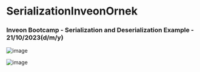 # SerializationInveonOrnek

### Inveon Bootcamp - Serialization and Deserialization Example - 21/10/2023(d/m/y)

![image](https://github.com/durmazoguzhan/SerializationExample/assets/81313884/f6b42983-a9c9-4552-81ef-2f43a98b7329)

![image](https://github.com/durmazoguzhan/SerializationExample/assets/81313884/3918e2fe-8bc3-4943-a3a8-9a1edce7f174)

